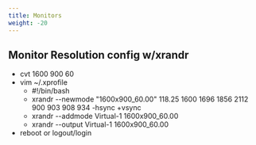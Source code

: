 ```yaml
---
title: Monitors
weight: -20
---
```


## Monitor Resolution config w/xrandr
- cvt 1600 900 60
- vim ~/.xprofile
    - #!/bin/bash
    - xrandr --newmode "1600x900_60.00"  118.25  1600 1696 1856 2112  900 903 908 934 -hsync +vsync
    - xrandr --addmode Virtual-1 1600x900_60.00
    - xrandr --output Virtual-1 1600x900_60.00
- reboot or logout/login

